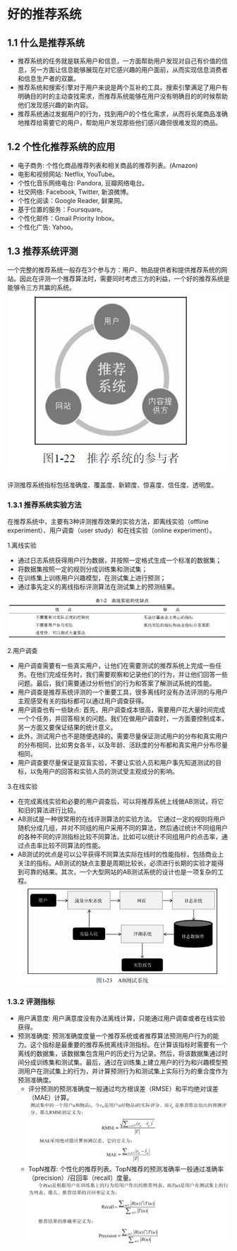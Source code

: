 # 好的推荐系统
## 1.1 什么是推荐系统
* 推荐系统的任务就是联系用户和信息，一方面帮助用户发现对自己有价值的信息，另一方面让信息能够展现在对它感兴趣的用户面前，从而实现信息消费者和信息生产者的双赢。
* 推荐系统和搜索引擎对于用户来说是两个互补的工具。搜索引擎满足了用户有明确目的时的主动查找需求，而推荐系统能够在用户没有明确目的的时候帮助他们发现感兴趣的新内容。
* 推荐系统通过发掘用户的行为，找到用户的个性化需求，从而将长尾商品准确地推荐给需要它的用户，帮助用户发现那些他们感兴趣但很难发现的商品。
## 1.2 个性化推荐系统的应用
* 电子商务: 个性化商品推荐列表和相关商品的推荐列表。(Amazon)
* 电影和视频网站: Netflix, YouTube。
* 个性化音乐网络电台: Pandora, 豆瓣网络电台。
* 社交网络: Facebook, Twitter, 新浪微博。
* 个性化阅读：Google Reader, 鲜果网。
* 基于位置的服务：Foursquare。
* 个性化邮件：Gmail Priority Inbox。
* 个性化广告: Yahoo。
## 1.3 推荐系统评测
一个完整的推荐系统一般存在3个参与方：用户、物品提供者和提供推荐系统的网站。因此在评测一个推荐算法时，需要同时考虑三方的利益，一个好的推荐系统是能够令三方共赢的系统。
![Fig1-22](../图片/Fig1-22.png)

评测推荐系统指标包括准确度、覆盖度、新颖度、惊喜度、信任度、透明度。

### 1.3.1 推荐系统实验方法
在推荐系统中，主要有3种评测推荐效果的实验方法，即离线实验（offline experiment）、用户调查（user study）和在线实验（online experiment）。

1.离线实验
  - 通过日志系统获得用户行为数据，并按照一定格式生成一个标准的数据集；
  - 将数据集按照一定的规则分成训练集和测试集；
  - 在训练集上训练用户兴趣模型，在测试集上进行预测；
  - 通过事先定义的离线指标评测算法在测试集上的预测结果。

![Table1-2](../图片/Table1-2.png)

2.用户调查
  - 用户调查需要有一些真实用户，让他们在需要测试的推荐系统上完成一些任务。在他们完成任务时，我们需要观察和记录他们的行为，并让他们回答一些问题。最后，我们需要通过分析他们的行为和答案了解测试系统的性能。
  - 用户调查是推荐系统评测的一个重要工具，很多离线时没有办法评测的与用户主观感受有关的指标都可以通过用户调查获得。
  - 用户调查也有一些缺点: 首先，用户调查成本很高，需要用户花大量时间完成一个个任务，并回答相关的问题。我们在做用户调查时，一方面要控制成本，另一方面又要保证结果的统计意义。
  - 此外，测试用户也不是随便选择的。需要尽量保证测试用户的分布和真实用户的分布相同，比如男女各半，以及年龄、活跃度的分布都和真实用户分布尽量相同。
  - 用户调查要尽量保证是双盲实验，不要让实验人员和用户事先知道测试的目标，以免用户的回答和实验人员的测试受主观成分的影响。

3.在线实验
  - 在完成离线实验和必要的用户调查后，可以将推荐系统上线做AB测试，将它和旧的算法进行比较。
  - AB测试是一种很常用的在线评测算法的实验方法。 它通过一定的规则将用户随机分成几组，并对不同组的用户采用不同的算法，然后通过统计不同组用户的各种不同的评测指标比较不同算法，比如可以统计不同组用户的点击率，通过点击率比较不同算法的性能。
  - AB测试的优点是可以公平获得不同算法实际在线时的性能指标，包括商业上关注的指标。AB测试的缺点主要是周期比较长，必须进行长期的实验才能得到可靠的结果。其次，一个大型网站的AB测试系统的设计也是一项复杂的工程。
![Fig](../图片/Fig1-23.PNG)

### 1.3.2 评测指标
  - 用户满意度: 用户满意度没有办法离线计算，只能通过用户调查或者在线实验获得。
  - 预测准确度: 预测准确度度量一个推荐系统或者推荐算法预测用户行为的能力。这个指标是最重要的推荐系统离线评测指标。在计算该指标时需要有一个离线的数据集，该数据集包含用户的历史行为记录。然后，将该数据集通过时间分成训练集和测试集。最后，通过在训练集上建立用户的行为和兴趣模型预测用户在测试集上的行为，并计算预测行为和测试集上实际行为的重合度作为预测准确度。
    - 评分预测的预测准确度一般通过均方根误差（RMSE）和平均绝对误差（MAE）计算。
    ![评分预测](../图片/评分预测.PNG) 
    - TopN推荐: 个性化的推荐列表。TopN推荐的预测准确率一般通过准确率（precision）/召回率（recall）度量。
    ![TopN](../图片/TopN.PNG) 
    
    
